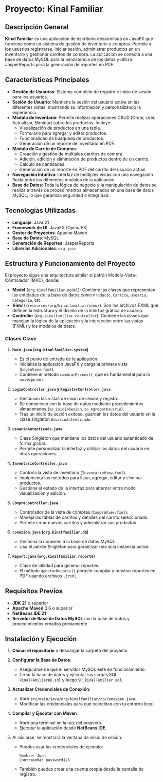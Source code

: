 # Proyecto: Kinal Familiar

## Descripción General

**Kinal Familiar** es una aplicación de escritorio desarrollada en JavaFX que funciona como un sistema de gestión de inventario y compras. Permite a los usuarios registrarse, iniciar sesión, administrar productos en un inventario y gestionar carritos de compra. La aplicación se conecta a una base de datos MySQL para la persistencia de los datos y utiliza JasperReports para la generación de reportes en PDF.

## Características Principales

- **Gestión de Usuarios**: Sistema completo de registro e inicio de sesión para los usuarios.
- **Sesión de Usuario**: Mantiene la sesión del usuario activa en las diferentes vistas, mostrando su información y personalizando la experiencia.
- **Módulo de Inventario**: Permite realizar operaciones CRUD (Crear, Leer, Actualizar, Eliminar) sobre los productos. Incluye:
  - Visualización de productos en una tabla.
  - Formulario para agregar y editar productos.
  - Funcionalidad de búsqueda de productos.
  - Generación de un reporte de inventario en PDF.
- **Módulo de Carrito de Compras**:
  - Creación y gestión de múltiples carritos de compra.
  - Adición, edición y eliminación de productos dentro de un carrito.
  - Cálculo de cantidades.
  - Generación de un reporte en PDF del carrito del usuario actual.
- **Navegación Intuitiva**: Interfaz de múltiples vistas con una navegación fluida entre los diferentes módulos de la aplicación.
- **Base de Datos**: Toda la lógica de negocio y la manipulación de datos se realiza a través de procedimientos almacenados en una base de datos MySQL, lo que garantiza seguridad e integridad.

## Tecnologías Utilizadas

- **Lenguaje**: Java 21
- **Framework de UI**: JavaFX (OpenJFX)
- **Gestor de Proyectos**: Apache Maven
- **Base de Datos**: MySQL
- **Generación de Reportes**: JasperReports
- **Librerías Adicionales**: `org.json`

## Estructura y Funcionamiento del Proyecto

El proyecto sigue una arquitectura similar al patrón Modelo-Vista-Controlador (MVC), donde:

- **Model** (`org.kinalfamiliar.model`): Contiene las clases que representan las entidades de la base de datos como `Producto`, `Carrito`, `Usuario`, `Categoria`, etc.
- **View** (`/resources/org/kinalfamiliar/view/`): Son los archivos FXML que definen la estructura y el diseño de la interfaz gráfica de usuario.
- **Controller** (`org.kinalfamiliar.controller`): Contiene las clases que manejan la lógica de la aplicación y la interacción entre las vistas (FXML) y los modelos de datos.

### Clases Clave

1. **`Main.java` (`org.kinalfamiliar.system`)**
   - Es el punto de entrada de la aplicación.
   - Inicializa la aplicación JavaFX y carga la primera vista (`LoginView.fxml`).
   - Contiene el método `cambiarEscena()`, que es fundamental para la navegación.

2. **`LoginController.java` y `RegisterController.java`**
   - Gestionan las vistas de inicio de sesión y registro.
   - Se comunican con la base de datos mediante procedimientos almacenados (`sp_inicioSesion`, `sp_AgregarUsuario`).
   - Tras un inicio de sesión exitoso, guardan los datos del usuario en la clase singleton `UsuarioAutenticado`.

3. **`UsuarioAutenticado.java`**
   - Clase Singleton que mantiene los datos del usuario autenticado de forma global.
   - Permite personalizar la interfaz y utilizar los datos del usuario en otras operaciones.

4. **`InventarioController.java`**
   - Controla la vista de inventario (`InventarioView.fxml`).
   - Implementa los métodos para listar, agregar, editar y eliminar productos.
   - Gestiona el estado de la interfaz para alternar entre modo visualización y edición.

5. **`CompraController.java`**
   - Controlador de la vista de compras (`CompraView.fxml`).
   - Maneja las tablas de carritos y detalles del carrito seleccionado.
   - Permite crear nuevos carritos y administrar sus productos.

6. **`Conexion.java` (`org.kinalfamiliar.db`)**
   - Gestiona la conexión a la base de datos MySQL.
   - Usa el patrón Singleton para garantizar una sola instancia activa.

7. **`Report.java` (`org.kinalfamiliar.reporte`)**
   - Clase de utilidad para generar reportes.
   - El método `generarReporte()` permite compilar y mostrar reportes en PDF usando archivos `.jrxml`.

## Requisitos Previos

- **JDK 21** o superior
- **Apache Maven** 3.6 o superior
- **NetBeans IDE 21**
- **Servidor de Base de Datos MySQL** con la base de datos y procedimientos creados previamente

## Instalación y Ejecución

1. **Clonar el repositorio** o descargar la carpeta del proyecto.

2. **Configurar la Base de Datos**:
   - Asegurarse de que el servidor MySQL esté en funcionamiento.
   - Crear la base de datos y ejecutar los scripts SQL `kinalFamiliarDB.sql` y luego `SP_kinalFamiliar.sql`.

3. **Actualizar Credenciales de Conexión**:
   - Abrir `src/main/java/org/kinalfamiliar/db/Conexion.java`.
   - Modificar las credenciales para que coincidan con tu entorno local.

4. **Compilar y Ejecutar con Maven**:
   - Abrir una terminal en la raíz del proyecto.
   - Ejecutar la aplicación desde **NetBeans IDE**.

5. Al iniciarse, se mostrará la ventana de inicio de sesión:
   - Puedes usar las credenciales de ejemplo:
     ```
     Nombre: Juan
     Contraseña: password123
     ```
   - También puedes crear una cuenta propia desde la pantalla de registro.

